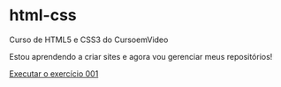 # html-css
 Curso de HTML5 e CSS3 do CursoemVideo

Estou aprendendo a criar sites e agora vou gerenciar meus repositórios!

<a href="https://zerojr.github.io/html-css/exerc%C3%ADcios/ex001/index.html">Executar o exercício 001</a>